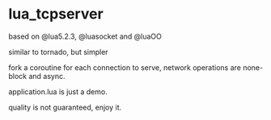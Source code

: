 lua_tcpserver
=============
based on @lua5.2.3, @luasocket and @luaOO

similar to tornado, but simpler

fork a coroutine for each connection to serve, network operations are none-block and async.

application.lua is just a demo.

quality is not guaranteed, enjoy it.
